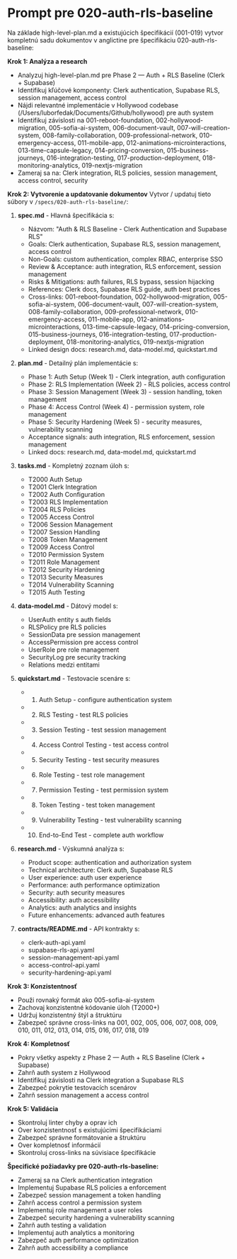 # Prompt pre 020-auth-rls-baseline

Na základe high-level-plan.md a existujúcich špecifikácií (001-019) vytvor kompletnú sadu dokumentov v anglictine pre špecifikáciu 020-auth-rls-baseline:

**Krok 1: Analýza a research**
- Analyzuj high-level-plan.md pre Phase 2 — Auth + RLS Baseline (Clerk + Supabase)
- Identifikuj kľúčové komponenty: Clerk authentication, Supabase RLS, session management, access control
- Nájdi relevantné implementácie v Hollywood codebase (/Users/luborfedak/Documents/Github/hollywood) pre auth system
- Identifikuj závislosti na 001-reboot-foundation, 002-hollywood-migration, 005-sofia-ai-system, 006-document-vault, 007-will-creation-system, 008-family-collaboration, 009-professional-network, 010-emergency-access, 011-mobile-app, 012-animations-microinteractions, 013-time-capsule-legacy, 014-pricing-conversion, 015-business-journeys, 016-integration-testing, 017-production-deployment, 018-monitoring-analytics, 019-nextjs-migration
- Zameraj sa na: Clerk integration, RLS policies, session management, access control, security

**Krok 2: Vytvorenie a updatovanie dokumentov**
Vytvor / updatuj tieto súbory v `/specs/020-auth-rls-baseline/`:

1. **spec.md** - Hlavná špecifikácia s:
   - Názvom: "Auth & RLS Baseline - Clerk Authentication and Supabase RLS"
   - Goals: Clerk authentication, Supabase RLS, session management, access control
   - Non-Goals: custom authentication, complex RBAC, enterprise SSO
   - Review & Acceptance: auth integration, RLS enforcement, session management
   - Risks & Mitigations: auth failures, RLS bypass, session hijacking
   - References: Clerk docs, Supabase RLS guide, auth best practices
   - Cross-links: 001-reboot-foundation, 002-hollywood-migration, 005-sofia-ai-system, 006-document-vault, 007-will-creation-system, 008-family-collaboration, 009-professional-network, 010-emergency-access, 011-mobile-app, 012-animations-microinteractions, 013-time-capsule-legacy, 014-pricing-conversion, 015-business-journeys, 016-integration-testing, 017-production-deployment, 018-monitoring-analytics, 019-nextjs-migration
   - Linked design docs: research.md, data-model.md, quickstart.md

2. **plan.md** - Detailný plán implementácie s:
   - Phase 1: Auth Setup (Week 1) - Clerk integration, auth configuration
   - Phase 2: RLS Implementation (Week 2) - RLS policies, access control
   - Phase 3: Session Management (Week 3) - session handling, token management
   - Phase 4: Access Control (Week 4) - permission system, role management
   - Phase 5: Security Hardening (Week 5) - security measures, vulnerability scanning
   - Acceptance signals: auth integration, RLS enforcement, session management
   - Linked docs: research.md, data-model.md, quickstart.md

3. **tasks.md** - Kompletný zoznam úloh s:
   - T2000 Auth Setup
   - T2001 Clerk Integration
   - T2002 Auth Configuration
   - T2003 RLS Implementation
   - T2004 RLS Policies
   - T2005 Access Control
   - T2006 Session Management
   - T2007 Session Handling
   - T2008 Token Management
   - T2009 Access Control
   - T2010 Permission System
   - T2011 Role Management
   - T2012 Security Hardening
   - T2013 Security Measures
   - T2014 Vulnerability Scanning
   - T2015 Auth Testing

4. **data-model.md** - Dátový model s:
   - UserAuth entity s auth fields
   - RLSPolicy pre RLS policies
   - SessionData pre session management
   - AccessPermission pre access control
   - UserRole pre role management
   - SecurityLog pre security tracking
   - Relations medzi entitami

5. **quickstart.md** - Testovacie scenáre s:
   - 1) Auth Setup - configure authentication system
   - 2) RLS Testing - test RLS policies
   - 3) Session Testing - test session management
   - 4) Access Control Testing - test access control
   - 5) Security Testing - test security measures
   - 6) Role Testing - test role management
   - 7) Permission Testing - test permission system
   - 8) Token Testing - test token management
   - 9) Vulnerability Testing - test vulnerability scanning
   - 10) End-to-End Test - complete auth workflow

6. **research.md** - Výskumná analýza s:
   - Product scope: authentication and authorization system
   - Technical architecture: Clerk auth, Supabase RLS
   - User experience: auth user experience
   - Performance: auth performance optimization
   - Security: auth security measures
   - Accessibility: auth accessibility
   - Analytics: auth analytics and insights
   - Future enhancements: advanced auth features

7. **contracts/README.md** - API kontrakty s:
   - clerk-auth-api.yaml
   - supabase-rls-api.yaml
   - session-management-api.yaml
   - access-control-api.yaml
   - security-hardening-api.yaml

**Krok 3: Konzistentnosť**
- Použi rovnaký formát ako 005-sofia-ai-system
- Zachovaj konzistentné kódovanie úloh (T2000+)
- Udržuj konzistentný štýl a štruktúru
- Zabezpeč správne cross-links na 001, 002, 005, 006, 007, 008, 009, 010, 011, 012, 013, 014, 015, 016, 017, 018, 019

**Krok 4: Kompletnosť**
- Pokry všetky aspekty z Phase 2 — Auth + RLS Baseline (Clerk + Supabase)
- Zahrň auth system z Hollywood
- Identifikuj závislosti na Clerk integration a Supabase RLS
- Zabezpeč pokrytie testovacích scenárov
- Zahrň session management a access control

**Krok 5: Validácia**
- Skontroluj linter chyby a oprav ich
- Over konzistentnosť s existujúcimi špecifikáciami
- Zabezpeč správne formátovanie a štruktúru
- Over kompletnosť informácií
- Skontroluj cross-links na súvisiace špecifikácie

**Špecifické požiadavky pre 020-auth-rls-baseline:**
- Zameraj sa na Clerk authentication integration
- Implementuj Supabase RLS policies a enforcement
- Zabezpeč session management a token handling
- Zahrň access control a permission system
- Implementuj role management a user roles
- Zabezpeč security hardening a vulnerability scanning
- Zahrň auth testing a validation
- Implementuj auth analytics a monitoring
- Zabezpeč auth performance optimization
- Zahrň auth accessibility a compliance
